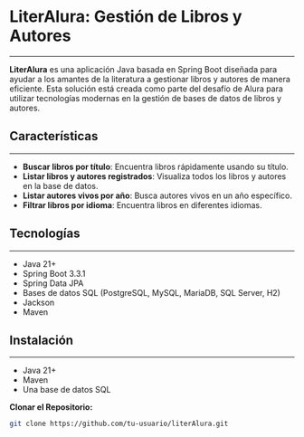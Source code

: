 # LiterAlura: Gestión de Libros y Autores
---
**LiterAlura** es una aplicación Java basada en Spring Boot diseñada para ayudar a los amantes de la literatura a gestionar libros y autores de manera eficiente. Esta solución está creada como parte del desafío de Alura para utilizar tecnologías modernas en la gestión de bases de datos de libros y autores.

## Características
---
- **Buscar libros por título**: Encuentra libros rápidamente usando su título.
- **Listar libros y autores registrados**: Visualiza todos los libros y autores en la base de datos.
- **Listar autores vivos por año**: Busca autores vivos en un año específico.
- **Filtrar libros por idioma**: Encuentra libros en diferentes idiomas.

## Tecnologías
---
- Java 21+
- Spring Boot 3.3.1
- Spring Data JPA
- Bases de datos SQL (PostgreSQL, MySQL, MariaDB, SQL Server, H2)
- Jackson
- Maven

## Instalación
---
- Java 21+
- Maven
- Una base de datos SQL

**Clonar el Repositorio:**
```bash
git clone https://github.com/tu-usuario/literAlura.git
